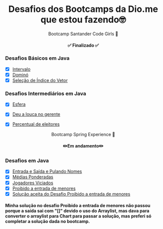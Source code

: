 <h1 align="center"> Desafios dos Bootcamps da Dio.me que estou fazendo🤓</h1>

<p align="center">Bootcamp Santander Code Girls 🤖</p>

<h4 align="center"> 
	✅ Finalizado ✅
</h4>


### Desafios Básicos em Java

- [x] [Intervalo](https://github.com/srtapoe/java-bootcamps/blob/main/src/main/java/br/com/bootcamps/codergirls/Intervalo.java)
- [x] [Dominó](https://github.com/srtapoe/java-bootcamps/blob/main/src/main/java/br/com/bootcamps/codergirls/Domino.java)
- [x] [Seleção de Índice do Vetor](https://github.com/srtapoe/java-bootcamps/blob/main/src/main/java/br/com/bootcamps/codergirls/SelecaoIdVetor.java)

### Desafios Intermediários em Java

- [x] [Esfera](https://github.com/srtapoe/java-bootcamps/blob/main/src/main/java/br/com/bootcamps/codergirls/Esfera.java)
- [x] [Deu a louca no gerente](https://github.com/srtapoe/java-bootcamps/blob/main/src/main/java/br/com/bootcamps/codergirls/LoucaNoGerente.java)
- [x] [Percentual de eleitores](https://github.com/srtapoe/java-bootcamps/blob/main/src/main/java/br/com/bootcamps/codergirls/PercentualEleitores.java)


<p align="center">Bootcamp Spring Experience 🤖</p>

<h4 align="center"> 
	✏️Em andamento✏️
</h4>


### Desafios em Java

- [x] [Entrada e Saída e Pulando Nomes](https://github.com/srtapoe/java-bootcamps/blob/main/src/main/java/br/com/bootcamps/spring/PulandoNomes.java)
- [x] [Médias Ponderadas](https://github.com/srtapoe/java-bootcamps/blob/main/src/main/java/br/com/bootcamps/spring/MediasPonderadas.java)
- [x] [Jogadores Viciados](https://github.com/srtapoe/java-bootcamps/blob/main/src/main/java/br/com/bootcamps/spring/JogadoresViciados.java)
- [x] [Proibido a entrada de menores](https://github.com/srtapoe/java-bootcamps/blob/main/src/main/java/br/com/bootcamps/spring/ProibidoEntradaMenores.java)
- [x] [Solução aceita do Desafio Proibido a entrada de menores](https://github.com/srtapoe/java-bootcamps/blob/main/src/main/java/br/com/bootcamps/spring/Teste.java)

#### Minha solução no desafio Proibido a entrada de menores não passou porque a saída sai com "[]" devido o uso do Arraylist, mas dava para converter o arraylist para Chart para passar a solução, mas preferi só completar a solução dada no bootcamp.





